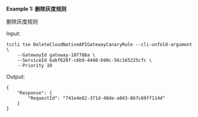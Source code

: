 **Example 1: 删除灰度规则**

删除灰度规则

Input: 

```
tccli tse DeleteCloudNativeAPIGatewayCanaryRule --cli-unfold-argument  \
    --GatewayId gateway-18f786a \
    --ServiceId 6abf620f-c6b9-4440-b90c-56c165225cfc \
    --Priority 10
```

Output: 
```
{
    "Response": {
        "RequestId": "741e4e82-371d-48de-a843-867c69ff114d"
    }
}
```

